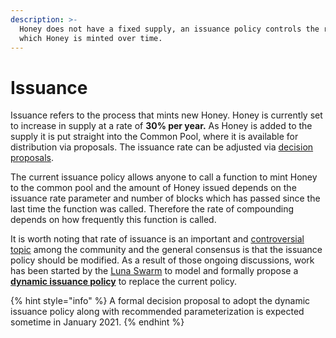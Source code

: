 ```yaml
---
description: >-
  Honey does not have a fixed supply, an issuance policy controls the rate at
  which Honey is minted over time.
---
```


# Issuance

Issuance refers to the process that mints new Honey. Honey is currently set to increase in supply at a rate of **30% per year.** As Honey is added to the supply it is put straight into the Common Pool, where it is available for distribution via proposals. The issuance rate can be adjusted via [decision proposals](decisions.md). 

The current issuance policy allows anyone to call a function to mint Honey to the common pool and the amount of Honey issued depends on the issuance rate parameter and number of blocks which has passed since the last time the function was called. Therefore the rate of compounding depends on how frequently this function is called.

It is worth noting that rate of issuance is an important and [controversial topic](https://forum.1hive.org/t/discussion-honey-issuance-policy/231) among the community and the general consensus is that the issuance policy should be modified. As a result of those ongoing discussions, work has been started by the [Luna Swarm](../../community/swarms/luna.md) to model and formally propose a [**dynamic issuance policy**](planned-improvements.md#dynamic-issuance-policy) to replace the current policy. 

{% hint style="info" %}
A formal decision proposal to adopt the dynamic issuance policy along with recommended parameterization is expected sometime in January 2021.
{% endhint %}

